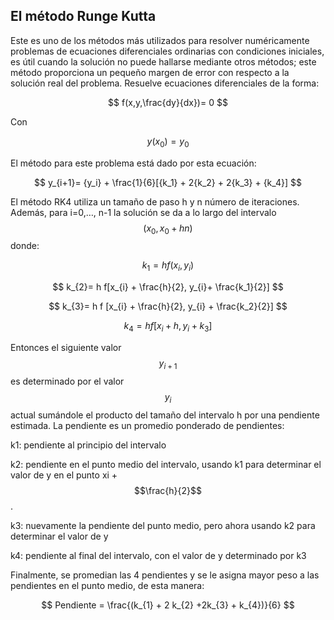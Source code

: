 ## El método Runge Kutta 

Este es uno de los métodos más utilizados para resolver numéricamente problemas de ecuaciones diferenciales ordinarias con condiciones iniciales, es útil cuando la solución no puede hallarse mediante otros métodos; este método proporciona un pequeño margen de error con respecto a la solución real del problema. Resuelve ecuaciones diferenciales de la forma: 

$$
f(x,y,\frac{dy}{dx})= 0 
$$

Con 

$$
{y(x_0)}= {y_0}  
$$ 

El método para este problema está dado por esta ecuación: 

$$
y_{i+1}= {y_i} + \frac{1}{6}[{k_1} + 2{k_2} + 2{k_3} + {k_4}] 
$$ 

El método RK4 utiliza un tamaño de paso h y n número de iteraciones. Además, para i=0,…, n-1 la solución se da a lo largo del intervalo $$(x_{0}, x_{0} + hn)$$  donde: 

$$ 
k_{1}= h f(x_{i}, y_{i})
$$

$$
k_{2}= h f[x_{i} + \frac{h}{2}, y_{i}+ \frac{k_1}{2}]
$$

$$
k_{3}= h f [x_{i} + \frac{h}{2}, y_{i} + \frac{k_2}{2}]
$$

$$
k_{4} = h f [x_{i} + h, y_{i} + k_{3}]
$$

Entonces el siguiente valor $$y_{i+1}$$ es determinado por el valor $${y_i}$$ actual sumándole el producto del tamaño del intervalo h por una pendiente estimada. La pendiente es un promedio ponderado de pendientes:

k1: pendiente al principio del intervalo 

k2: pendiente en el punto medio del intervalo, usando k1 para determinar el valor de y en el punto  xi + $$\frac{h}{2}$$.  

k3: nuevamente la pendiente del punto medio, pero ahora usando k2 para determinar el valor de y 

k4: pendiente al final del intervalo, con el valor de y determinado por k3

Finalmente, se promedian las 4 pendientes y se le asigna mayor peso a las pendientes en el punto medio, de esta manera: 

$$ Pendiente = \frac{(k_{1} + 2 k_{2} +2k_{3} + k_{4})}{6} $$ 
